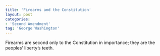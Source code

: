 ```yaml
---
title: 'Firearms and the Constitution'
layout: post
categories:
- 'Second Amendment'
tag: 'George Washington'
---
```


Firearms are second only to the Constitution in importance; they are the peoples’ liberty’s teeth.